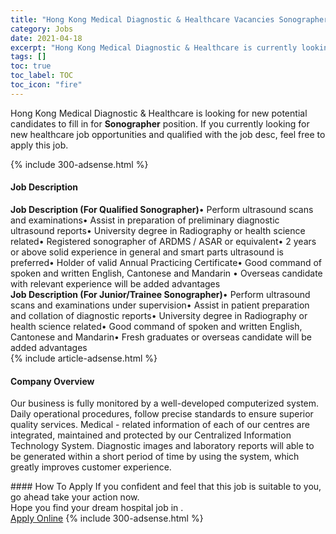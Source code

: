 ```yaml
---
title: "Hong Kong Medical Diagnostic & Healthcare Vacancies Sonographer" 
category: Jobs 
date: 2021-04-18 
excerpt: "Hong Kong Medical Diagnostic & Healthcare is currently looking for suitable person to fill in the Sonographer which positioned at " 
tags: [] 
toc: true 
toc_label: TOC 
toc_icon: "fire" 
--- 
```


<p>Hong Kong Medical Diagnostic & Healthcare is looking for new potential candidates to fill in for <b>Sonographer</b> position. If you currently looking for new healthcare job opportunities and qualified with the job desc, feel free to apply this job.
</p>{% include 300-adsense.html %} 
<div><div><h4>Job Description</h4></div><div><div><span><div><div><strong>Job Description (For Qualified Sonographer)</strong>&#8226; Perform ultrasound scans and examinations&#8226; Assist in preparation of preliminary diagnostic ultrasound reports&#8226; University degree in Radiography or health science related&#8226; Registered sonographer of ARDMS / ASAR or equivalent&#8226; 2 years or above solid experience in general and smart parts ultrasound is preferred&#8226; Holder of valid Annual Practicing Certificate&#8226; Good command of spoken and written English, Cantonese and Mandarin &#8226; Overseas candidate with relevant experience will be added advantages<br><strong>Job Description (For Junior/Trainee Sonographer)</strong>&#8226; Perform ultrasound scans and examinations under supervision&#8226; Assist in patient preparation and collation of diagnostic reports&#8226; University degree in Radiography or health science related&#8226; Good command of spoken and written English, Cantonese and Mandarin&#8226; Fresh graduates or overseas candidate will be added advantages</div></div></span></div></div></div> 
{% include article-adsense.html %} 
<div><div><h4>Company Overview</h4></div><div><div><span><div><p>Our business is fully monitored by a well-developed computerized system. Daily operational procedures, follow precise standards to ensure superior quality services. Medical - related information of each of our centres are integrated, maintained and protected by our Centralized Information Technology System. Diagnostic images and laboratory reports will able to be generated within a short period of time by using the system, which greatly improves customer experience.</p></div></span></div></div></div> 
#### How To Apply 
If you confident and feel that this job is suitable to you, go ahead take your action now. <br/> 
Hope you find your dream hospital job in . <br/> 
<a href="https://www.jobstreet.com.my/en/job/sonographer-4520544?jobId=jobstreet-my-job-4520544" class="btn btn--warning" target="_blank" rel="nofollow noopenner">Apply Online</a> 
{% include 300-adsense.html %} 